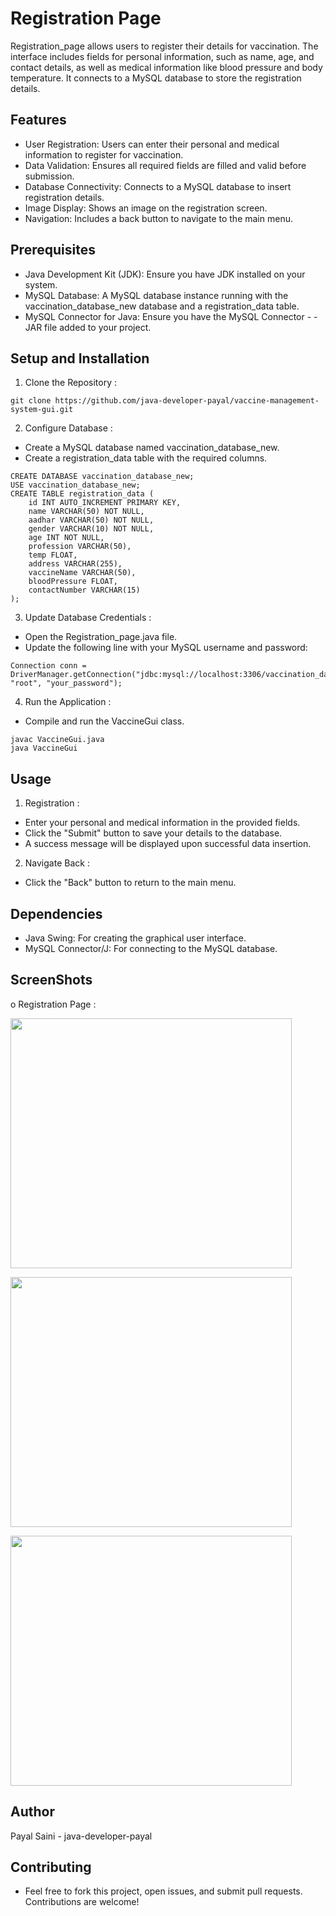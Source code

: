 
# Registration Page

Registration_page allows users to register their details for vaccination. The interface includes fields for personal information, such as name, age, and contact details, as well as medical information like blood pressure and body temperature. It connects to a MySQL database to store the registration details.




## Features
- User Registration: Users can enter their personal and medical information to register for vaccination.
- Data Validation: Ensures all required fields are filled and valid before submission.
- Database Connectivity: Connects to a MySQL database to insert registration details.
- Image Display: Shows an image on the registration screen.
- Navigation: Includes a back button to navigate to the main menu.
## Prerequisites
- Java Development Kit (JDK): Ensure you have JDK installed on your system.
- MySQL Database: A MySQL database instance running with the vaccination_database_new database and a registration_data table.
- MySQL Connector for Java: Ensure you have the MySQL Connector - - JAR file added to your project.
## Setup and Installation
1. Clone the Repository :
```
git clone https://github.com/java-developer-payal/vaccine-management-system-gui.git
```
2. Configure Database :

- Create a MySQL database named vaccination_database_new.
- Create a registration_data table with the required columns.
```
CREATE DATABASE vaccination_database_new;
USE vaccination_database_new;
CREATE TABLE registration_data (
    id INT AUTO_INCREMENT PRIMARY KEY,
    name VARCHAR(50) NOT NULL,
    aadhar VARCHAR(50) NOT NULL,
    gender VARCHAR(10) NOT NULL,
    age INT NOT NULL,
    profession VARCHAR(50),
    temp FLOAT,
    address VARCHAR(255),
    vaccineName VARCHAR(50),
    bloodPressure FLOAT,
    contactNumber VARCHAR(15)
);
```
3. Update Database Credentials :

- Open the Registration_page.java file.
- Update the following line with your MySQL username and password:
```
Connection conn = DriverManager.getConnection("jdbc:mysql://localhost:3306/vaccination_database_new", "root", "your_password");
```
4. Run the Application :

- Compile and run the VaccineGui class.
```
javac VaccineGui.java
java VaccineGui
```
## Usage
1. Registration :

- Enter your personal and medical information in the provided fields.
- Click the "Submit" button to save your details to the database.
- A success message will be displayed upon successful data insertion.
2. Navigate Back :

- Click the "Back" button to return to the main menu.

## Dependencies
- Java Swing: For creating the graphical user interface.
- MySQL Connector/J: For connecting to the MySQL database.
## ScreenShots
o Registration Page :

<img src="https://github.com/java-developer-payal/Vaccination-Management-System-GUI-/assets/144053983/913a6f57-64e6-4f94-9911-2b81f0f85d55" width="450" 
     height="400" />

<img src="https://github.com/java-developer-payal/Vaccination-Management-System-GUI-/assets/144053983/a7bc028a-31d4-49d1-b910-3aaa4373e422" width="450" 
     height="400" />

<img src="https://github.com/java-developer-payal/Vaccination-Management-System-GUI-/assets/144053983/ec677f80-5bfe-4f4a-b5a0-d526e6226bee" width="450" 
     height="400" />


## Author
Payal Saini - java-developer-payal
## Contributing
- Feel free to fork this project, open issues, and submit pull requests. Contributions are welcome!
